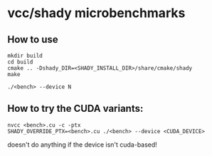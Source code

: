 # vcc/shady microbenchmarks

## How to use

```
mkdir build
cd build
cmake .. -Dshady_DIR=<SHADY_INSTALL_DIR>/share/cmake/shady
make

./<bench> --device N
```

## How to try the CUDA variants:

```
nvcc <bench>.cu -c -ptx
SHADY_OVERRIDE_PTX=<bench>.cu ./<bench> --device <CUDA_DEVICE>
```

doesn't do anything if the device isn't cuda-based!
